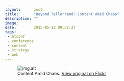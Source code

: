 ```yaml
---
layout:      post
title:       "Beyond Tellerrand: Content Amid Chaos"
description: ""
image:
date:        2015-05-12 09:52:37
tags:
 - btconf
 - conference
 - content
 - strategy
 - web
---
```


<figure>
  <img src="img.src" alt="img.alt">
  <figcaption>Content Amid Chaos. <a href="img.url">View original on Flickr</a></figcaption>
</figure>
